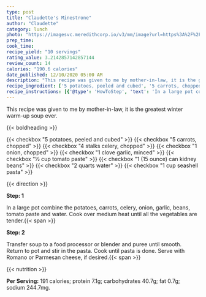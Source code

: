 ```yaml
---
type: post
title: "Claudette's Minestrone"
author: "Claudette"
category: lunch
photo: "https://imagesvc.meredithcorp.io/v3/mm/image?url=https%3A%2F%2Fimages.media-allrecipes.com%2Fuserphotos%2F964647.jpg"
prep_time: 
cook_time: 
recipe_yield: "10 servings"
rating_value: 3.2142857142857144
review_count: 14
calories: "190.6 calories"
date_published: 12/10/2020 05:00 AM
description: "This recipe was given to me by mother-in-law, it is the greatest winter warm-up soup ever."
recipe_ingredient: ['5 potatoes, peeled and cubed', '5 carrots, chopped', '4 stalks celery, chopped', '1 onion, chopped', '1 clove garlic, minced', '½ cup tomato paste', '1 (15 ounce) can kidney beans', '2 quarts water', '1 cup seashell pasta']
recipe_instructions: [{'@type': 'HowToStep', 'text': 'In a large pot combine the potatoes, carrots, celery, onion, garlic, beans, tomato paste and water. Cook over medium heat until all the vegetables are tender.\n'}, {'@type': 'HowToStep', 'text': 'Transfer soup to a food processor or blender and puree until smooth. Return to pot and stir in the pasta. Cook until pasta is done. Serve with Romano or Parmesan cheese, if desired.\n'}]
---
```


This recipe was given to me by mother-in-law, it is the greatest winter warm-up soup ever. 

{{< boldheading >}}

{{< checkbox "5  potatoes, peeled and cubed" >}}
{{< checkbox "5  carrots, chopped" >}}
{{< checkbox "4 stalks celery, chopped" >}}
{{< checkbox "1  onion, chopped" >}}
{{< checkbox "1 clove garlic, minced" >}}
{{< checkbox "½ cup tomato paste" >}}
{{< checkbox "1 (15 ounce) can kidney beans" >}}
{{< checkbox "2 quarts water" >}}
{{< checkbox "1 cup seashell pasta" >}}


{{< direction >}}

**Step: 1**

In a large pot combine the potatoes, carrots, celery, onion, garlic, beans, tomato paste and water. Cook over medium heat until all the vegetables are tender.{{< span >}}

**Step: 2**

Transfer soup to a food processor or blender and puree until smooth. Return to pot and stir in the pasta. Cook until pasta is done. Serve with Romano or Parmesan cheese, if desired.{{< span >}}

{{< nutrition >}}

**Per Serving:** 191 calories; protein 7.1g; carbohydrates 40.7g; fat 0.7g; sodium 244.7mg.